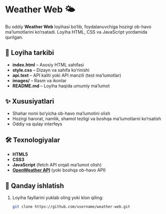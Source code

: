 # Weather Web 🌤️

Bu oddiy **Weather Web** loyihasi bo‘lib, foydalanuvchiga hozirgi ob-havo ma’lumotlarini ko‘rsatadi. Loyiha HTML, CSS va JavaScript yordamida qurilgan.

## 📂 Loyiha tarkibi
- **index.html** – Asosiy HTML sahifasi
- **style.css** – Dizayn va sahifa ko‘rinishi
- **api.text** – API kaliti yoki API manzili (test ma’lumotlar)
- **images/** – Rasm va ikonlar
- **README.md** – Loyiha haqida umumiy ma’lumot

## ✨ Xususiyatlari
- Shahar nomi bo‘yicha ob-havo ma’lumotini olish
- Hozirgi harorat, namlik, shamol tezligi va boshqa ma’lumotlarni ko‘rsatish
- Oddiy va qulay interfeys

## 🛠 Texnologiyalar
- **HTML5**
- **CSS3**
- **JavaScript** (fetch API orqali ma’lumot olish)
- **[OpenWeather API](https://openweathermap.org/)** (yoki boshqa ob-havo API)

## 🚀 Qanday ishlatish
1. Loyiha fayllarini yuklab oling yoki klon qiling:
   ```bash
   git clone https://github.com/username/weather-web.git
